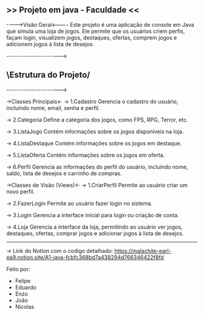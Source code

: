 ## >> Projeto em java - Faculdade << ##
   ---->Visão Geral<----
      Este projeto é uma aplicação de console em Java que simula uma loja de jogos. Ele permite que os usuários criem perfis, façam login, visualizem jogos, destaques,       ofertas, comprem jogos e adicionem jogos à lista de desejos.

   \---------------------->
 ## \Estrutura do Projeto/ ##
   \---------------------->

   ->Classes Principais<-
-> 1.Cadastro
      Gerencia o cadastro do usuário, incluindo nome, email, senha e perfil.

-> 2.Categoria
      Define a categoria dos jogos, como FPS, RPG, Terror, etc.

-> 3.ListaJogo
      Contém informações sobre os jogos disponíveis na loja.

-> 4.ListaDestaque
      Contém informações sobre os jogos em destaque.

-> 5.ListaOferta
      Contém informações sobre os jogos em oferta.

-> 6.Perfil
      Gerencia as informações do perfil do usuário, incluindo nome, saldo, lista de desejos e carrinho de compras.


   ->Classes de Visão (Views)<-
-> 1.CriarPerfil
Permite ao usuário criar um novo perfil.

-> 2.FazerLogin
Permite ao usuário fazer login no sistema.

-> 3.Login
Gerencia a interface inicial para login ou criação de conta.

-> 4.Loja
Gerencia a interface da loja, permitindo ao usuário ver jogos, destaques, ofertas, comprar jogos e adicionar jogos à lista de desejos.

------------------------------------------------------------------------------------------------------------------------------------------------------------------------
-> Link do Notion com o codigo detalhado: https://malachite-earl-ea9.notion.site/A1-java-fcbfc368bd7a438294d766346422f8fd

Feito por:
- Felipe
- Eduardo
- Enzo
- João
- Nicolas
